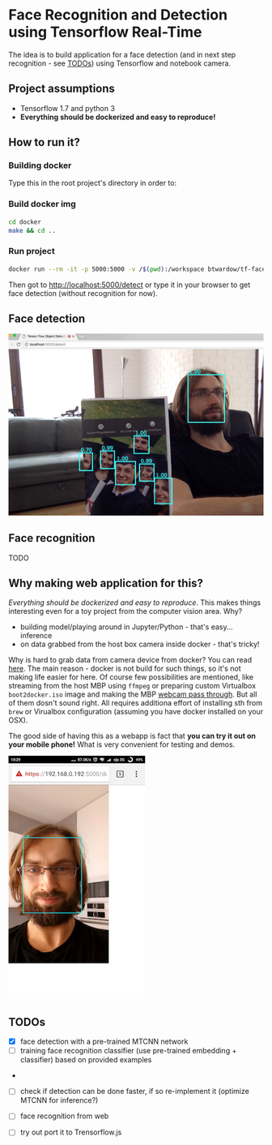 Face Recognition and Detection using Tensorflow Real-Time
=================================================================

The idea is to build application for a face detection (and in next step
recognition - see [TODOs](#TODOs)) using Tensorflow and notebook camera.

## Project assumptions
 - Tensorflow 1.7 and python 3
 - **Everything should be dockerized and easy to reproduce!**

## How to run it?

### Building docker

Type this in the root project's directory in order to:

### Build docker img
```bash
cd docker
make && cd ..
```

### Run project

```bash
docker run --rm -it -p 5000:5000 -v /$(pwd):/workspace btwardow/tf-face-recognition:dev
```

Then got to [http://localhost:5000/detect](http://localhost:5000/detect) or type
it in your browser to get face detection (without recognition for now).


## Face detection

![](./doc/detection_ex1.png)

## Face recognition

TODO

## Why making web application for this?

_Everything should be dockerized and easy to reproduce_. This makes things
interesting even for a toy project from the computer vision area. Why?

 - building model/playing around in Jupyter/Python - that's easy...  inference
 - on data grabbed from the host box camera inside docker - that's tricky!

Why is hard to grab data from camera device from docker? You can read
[here](https://apple.stackexchange.com/questions/265281/using-webcam-connected-to-macbook-inside-a-docker-container).
The main reason - docker is not build for such things, so it's not making life
easier for here.  Of course few possibilities are mentioned, like streaming from
the host MBP using `ffmpeg` or preparing custom Virtualbox
`boot2docker.iso` image and making the MBP [webcam pass
through](https://www.virtualbox.org/manual/ch09.html#webcam-passthrough). But
all of them dosn't sound right. All requires additiona effort of installing sth
from `brew` or Virualbox configuration (assuming you have docker installed on
your OSX).

The good side of having this as a webapp is fact that **you can try it out on your mobile phone!**
What is very convenient for testing and demos.

![](./doc/detection_mob.png)

## TODOs
<a name="TODOs"></a>
 - [x] face detection with a pre-trained MTCNN network
 - [ ] training face recognition classifier (use pre-trained embedding + classifier) based on provided examples
 -
 - [ ] check if detection can be done faster, if so re-implement it (optimize MTCNN for inference?)
 - [ ] face recognition from web
 - [ ] try out port it to Trensorflow.js

